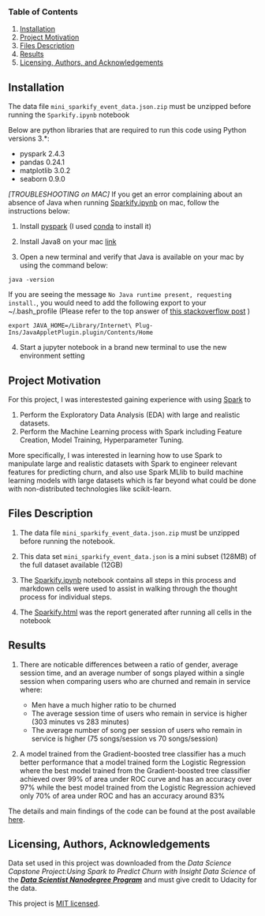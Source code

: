 ### Table of Contents

1. [Installation](#installation)
2. [Project Motivation](#motivation)
3. [Files Description](#files)
4. [Results](#results)
5. [Licensing, Authors, and Acknowledgements](#licensing)

##  Installation<a name="installation"></a>

The data file `mini_sparkify_event_data.json.zip` must be unzipped before running the `Sparkify.ipynb` notebook

Below are python libraries that are required to run this code using Python versions 3.*:
* pyspark 2.4.3
* pandas 0.24.1
* matplotlib 3.0.2 
* seaborn 0.9.0 

*[TROUBLESHOOTING on MAC]* If you get an error complaining about an absence of Java when running [Sparkify.ipynb](./Sparkify.ipynb) on mac, follow the instructions below:

1. Install [pyspark](http://spark.apache.org/downloads.html) (I used [conda](https://anaconda.org/conda-forge/pyspark) to install it)
2. Install Java8 on your mac [link](https://helpx.adobe.com/x-productkb/global/install-java-jre-mac-os.html)

3. Open a new terminal and verify that Java is available on your mac by using the command below:
```
java -version
```

If you are seeing the message `No Java runtime present, requesting install.`, you would need to add the following export to your ~/.bash_profile 
(Please refer to the top answer of [this stackoverflow post](https://stackoverflow.com/questions/44009058/even-though-jre-8-is-installed-on-my-mac-no-java-runtime-present-requesting-) )


```
export JAVA_HOME=/Library/Internet\ Plug-Ins/JavaAppletPlugin.plugin/Contents/Home

```

4. Start a jupyter notebook in a brand new terminal to use the new environment setting

## Project Motivation<a name="motivation"></a>

For this project, I was interestested gaining experience with using [Spark](https://databricks.com/spark/about) to
1. Perform the Exploratory Data Analysis (EDA) with large and realistic datasets.
2. Perform the Machine Learning process with Spark including Feature Creation, Model Training, Hyperparameter Tuning.

More specifically, I was interested in learning how to use Spark to manipulate large and realistic datasets with Spark to engineer relevant features for predicting churn, and also use Spark MLlib to build machine learning models with large datasets which is far beyond what could be done with non-distributed technologies like scikit-learn.


## Files Description<a name="files"></a>
1. The data file `mini_sparkify_event_data.json.zip` must be unzipped before running the notebook.

2. This data set `mini_sparkify_event_data.json` is a mini subset (128MB) of the full dataset available (12GB)

3. The [Sparkify.ipynb](./Sparkify.ipynb) notebook contains all steps in this process and markdown cells were used to assist in walking through the thought process for individual steps.

4. The [Sparkify.html](./Sparkify.html) was the report generated after running all cells in the notebook

## Results<a name="results"></a> 

1. There are noticable differences between a ratio of gender, average session time, and an average number of songs played within a single session  when comparing users who are churned and remain in service where:
    * Men have a much higher ratio to be churned
    * The average session time of users who remain in service is higher (303 minutes vs 283 minutes)
    * The average number of song per session of users who remain in service is higher (75 songs/session vs 70 songs/session)


2. A model trained from the Gradient-boosted tree classifier has a much better performance that a model trained form the Logistic Regression where the best model trained from the Gradient-boosted tree classifier achieved over 99% of area under ROC curve and has an accuracy over 97% while the best model trained from the Logistic Regression achieved only 70% of area under ROC and has an accuracy around 83%

The details and main findings of the code can be found at the post available [here](https://medium.com/@nongnoochroongpiboonsopit/supercharge-your-data-science-portfolio-with-pyspark-7811b7ae91de).

## Licensing, Authors, Acknowledgements<a name="licensing"></a>

Data set used in this project was downloaded from the *Data Science Capstone Project:Using Spark to Predict Churn with Insight Data Science* of the ***[Data Scientist Nanodegree Program](https://www.udacity.com/course/data-scientist-nanodegree--nd025)*** and must give credit to Udacity for the data.

This project is [MIT licensed](./LICENSE).